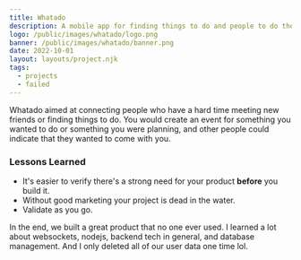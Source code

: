 ```yaml
---
title: Whatado
description: A mobile app for finding things to do and people to do them with.
logo: /public/images/whatado/logo.png
banner: /public/images/whatado/banner.png
date: 2022-10-01
layout: layouts/project.njk
tags: 
  - projects
  - failed
---
```


Whatado aimed at connecting people who have a hard time meeting new friends or finding things to do. You would create an event for something you wanted to do or something you were planning, and other people could indicate that they wanted to come with you. 

### Lessons Learned
- It's easier to verify there's a strong need for your product **before** you build it.
- Without good marketing your project is dead in the water. 
- Validate as you go. 

In the end, we built a great product that no one ever used. I learned a lot about websockets, nodejs, backend tech in general, and database management. And I only deleted all of our user data one time lol.
